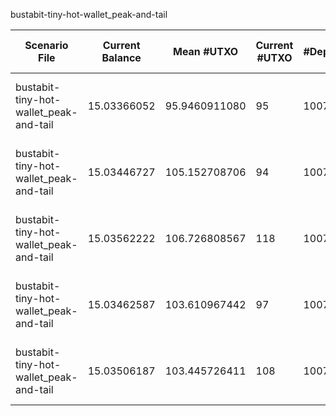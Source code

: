 bustabit-tiny-hot-wallet_peak-and-tail

| Scenario File | Current Balance | Mean #UTXO | Current #UTXO | #Deposits | #Inputs Spent | #Withdraws | #Uneconomical outputs spent | #Change Created | #Changeless | Min Change Value | Max Change Value | Mean Change Value | Std. Dev. of Change Value | Total Fees | Mean Fees per Withdraw | Cost to Empty (10 sat/vB) | Total Cost | Min Input Size | Max Input Size | Mean Input Size | Std. Dev. of Input Size | Usage |
|---|---|---|---|---|---|---|---|---|---|---|---|---|---|---|---|---|---|---|---|---|---|---|
| bustabit-tiny-hot-wallet_peak-and-tail | 15.03366052 | 95.9460911080 | 95 | 10076 | 13579 | 5005 | 4 | 3598 | bnb: **1385** ; knapsack: **22** ; Total: **1407** | 0.00000340 | 9.94901151 | 0.354093998182 | 1.02251787433 | 0.10135635 | 0.0000202510189810 | 0.000646000000 | 0.102002350000 | 1 | 67 | 2.71308691309 | 3.22745493991 | knapsack: **1095** ; srd: **2525** ; bnb: **1385** |
| bustabit-tiny-hot-wallet_peak-and-tail | 15.03446727 | 105.152708706 | 94 | 10076 | 13560 | 5005 | 5 | 3578 | bnb: **1394** ; knapsack: **33** ; Total: **1427** | 0.00000343 | 9.99092052 | 0.307094909097 | 0.842397650975 | 0.10054960 | 0.0000200898301698 | 0.000639200000 | 0.101188800000 | 1 | 75 | 2.70929070929 | 3.35800277699 | knapsack: **1138** ; srd: **2473** ; bnb: **1394** |
| bustabit-tiny-hot-wallet_peak-and-tail | 15.03562222 | 106.726808567 | 118 | 10076 | 13531 | 5005 | 5 | 3573 | bnb: **1413** ; knapsack: **19** ; Total: **1432** | 0.00000310 | 9.98999456 | 0.354470788906 | 0.987483929340 | 0.09939465 | 0.0000198590709291 | 0.000802400000 | 0.100197050000 | 1 | 84 | 2.70349650350 | 3.42371440193 | knapsack: **1097** ; srd: **2495** ; bnb: **1413** |
| bustabit-tiny-hot-wallet_peak-and-tail | 15.03462587 | 103.610967442 | 97 | 10076 | 13569 | 5005 | 5 | 3590 | bnb: **1400** ; knapsack: **15** ; Total: **1415** | 0.00000361 | 9.11847768 | 0.305141975897 | 0.863804859177 | 0.10039100 | 0.0000200581418581 | 0.000659600000 | 0.101050600000 | 1 | 86 | 2.71108891109 | 3.29899079127 | knapsack: **1076** ; srd: **2529** ; bnb: **1400** |
| bustabit-tiny-hot-wallet_peak-and-tail | 15.03506187 | 103.445726411 | 108 | 10076 | 13540 | 5005 | 4 | 3572 | bnb: **1411** ; knapsack: **22** ; Total: **1433** | 0.00000322 | 9.87999466 | 0.327700470378 | 0.957032662594 | 0.09995500 | 0.0000199710289710 | 0.000734400000 | 0.100689400000 | 1 | 105 | 2.70529470529 | 3.39635595176 | knapsack: **1083** ; srd: **2511** ; bnb: **1411** |



